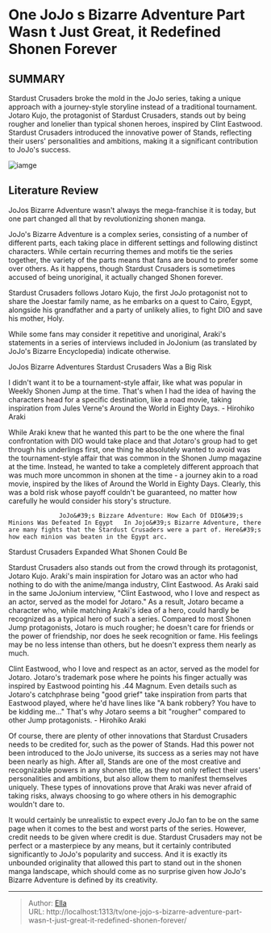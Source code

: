 # One JoJo s Bizarre Adventure Part Wasn t Just Great, it Redefined Shonen Forever


## SUMMARY 



  Stardust Crusaders broke the mold in the JoJo series, taking a unique approach with a journey-style storyline instead of a traditional tournament.   Jotaro Kujo, the protagonist of Stardust Crusaders, stands out by being rougher and lonelier than typical shonen heroes, inspired by Clint Eastwood.   Stardust Crusaders introduced the innovative power of Stands, reflecting their users&#39; personalities and ambitions, making it a significant contribution to JoJo&#39;s success.  

![iamge](https://static1.srcdn.com/wordpress/wp-content/uploads/2023/09/jojo-most-original-part-featured-image.jpg)

## Literature Review
JoJos Bizarre Adventure wasn&#39;t always the mega-franchise it is today, but one part changed all that by revolutionizing shonen manga.




JoJo&#39;s Bizarre Adventure is a complex series, consisting of a number of different parts, each taking place in different settings and following distinct characters. While certain recurring themes and motifs tie the series together, the variety of the parts means that fans are bound to prefer some over others. As it happens, though Stardust Crusaders is sometimes accused of being unoriginal, it actually changed Shonen forever.




Stardust Crusaders follows Jotaro Kujo, the first JoJo protagonist not to share the Joestar family name, as he embarks on a quest to Cairo, Egypt, alongside his grandfather and a party of unlikely allies, to fight DIO and save his mother, Holy.

          

While some fans may consider it repetitive and unoriginal, Araki&#39;s statements in a series of interviews included in JoJonium (as translated by JoJo&#39;s Bizarre Encyclopedia) indicate otherwise.


 JoJos Bizarre Adventures Stardust Crusaders Was a Big Risk 


I didn&#39;t want it to be a tournament-style affair, like what was popular in Weekly Shonen Jump at the time. That&#39;s when I had the idea of having the characters head for a specific destination, like a road movie, taking inspiration from Jules Verne&#39;s Around the World in Eighty Days. - Hirohiko Araki




While Araki knew that he wanted this part to be the one where the final confrontation with DIO would take place and that Jotaro&#39;s group had to get through his underlings first, one thing he absolutely wanted to avoid was the tournament-style affair that was common in the Shonen Jump magazine at the time. Instead, he wanted to take a completely different approach that was much more uncommon in shonen at the time - a journey akin to a road movie, inspired by the likes of Around the World in Eighty Days. Clearly, this was a bold risk whose payoff couldn&#39;t be guaranteed, no matter how carefully he would consider his story&#39;s structure.




                  JoJo&#39;s Bizzare Adventure: How Each Of DIO&#39;s Minions Was Defeated In Egypt   In Jojo&#39;s Bizarre Adventure, there are many fights that the Stardust Crusaders were a part of. Here&#39;s how each minion was beaten in the Egypt arc.    



 Stardust Crusaders Expanded What Shonen Could Be 
          

Stardust Crusaders also stands out from the crowd through its protagonist, Jotaro Kujo. Araki&#39;s main inspiration for Jotaro was an actor who had nothing to do with the anime/manga industry, Clint Eastwood. As Araki said in the same JoJonium interview, &#34;Clint Eastwood, who I love and respect as an actor, served as the model for Jotaro.&#34; As a result, Jotaro became a character who, while matching Araki&#39;s idea of a hero, could hardly be recognized as a typical hero of such a series. Compared to most Shonen Jump protagonists, Jotaro is much rougher; he doesn&#39;t care for friends or the power of friendship, nor does he seek recognition or fame. His feelings may be no less intense than others, but he doesn&#39;t express them nearly as much.






Clint Eastwood, who I love and respect as an actor, served as the model for Jotaro. Jotaro&#39;s trademark pose where he points his finger actually was inspired by Eastwood pointing his .44 Magnum. Even details such as Jotaro&#39;s catchphrase being &#34;good grief&#34; take inspiration from parts that Eastwood played, where he&#39;d have lines like &#34;A bank robbery? You have to be kidding me…&#34; That&#39;s why Jotaro seems a bit &#34;rougher&#34; compared to other Jump protagonists. - Hirohiko Araki




Of course, there are plenty of other innovations that Stardust Crusaders needs to be credited for, such as the power of Stands. Had this power not been introduced to the JoJo universe, its success as a series may not have been nearly as high. After all, Stands are one of the most creative and recognizable powers in any shonen title, as they not only reflect their users&#39; personalities and ambitions, but also allow them to manifest themselves uniquely. These types of innovations prove that Araki was never afraid of taking risks, always choosing to go where others in his demographic wouldn&#39;t dare to.

It would certainly be unrealistic to expect every JoJo fan to be on the same page when it comes to the best and worst parts of the series. However, credit needs to be given where credit is due. Stardust Crusaders may not be perfect or a masterpiece by any means, but it certainly contributed significantly to JoJo&#39;s popularity and success. And it is exactly its unbounded originality that allowed this part to stand out in the shonen manga landscape, which should come as no surprise given how JoJo&#39;s Bizarre Adventure is defined by its creativity.






---

> Author: [Ella](https://instagram.hk.cn/)  
> URL: http://localhost:1313/tv/one-jojo-s-bizarre-adventure-part-wasn-t-just-great-it-redefined-shonen-forever/  

